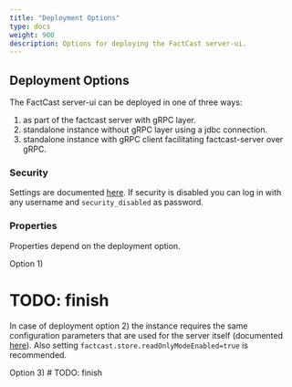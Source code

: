 ```yaml
---
title: "Deployment Options"
type: docs
weight: 900
description: Options for deploying the FactCast server-ui.
---
```

## Deployment Options

The FactCast server-ui can be deployed in one of three ways:
1. as part of the factcast server with gRPC layer.
2. standalone instance without gRPC layer using a jdbc connection.
3. standalone instance with gRPC client facilitating factcast-server over gRPC.

### Security

Settings are documented [here](../Setup/security.md). 
If security is disabled you can log in with any username and `security_disabled` as password.

### Properties

Properties depend on the deployment option. 

Option 1) 
# TODO: finish

In case of deployment option 2) the instance requires the same configuration parameters that are used for the server
itself (documented [here](../../Setup/properties.md)). Also setting `factcast.store.readOnlyModeEnabled=true` is 
recommended.

Option 3) # TODO: finish

